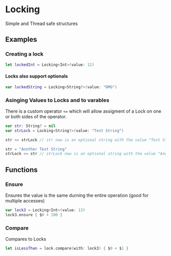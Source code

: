 # Locking

Simple and Thread safe structures

## Examples

### Creating a lock

```swift
let lockedInt = Locking<Int>(value: 12)
```

#### Locks also support optionals

```swift
var lockedString = Locking<String?>(value: "OMG")
```

### Asinging Values to Locks and to varables

There is a custom operator `<=` which will allow assigment of a Lock on one or both sides of the operator.

```swift
var str: String? = nil
var strLock = Locking<String?>(value: "Test String")

str <= strLock // str now is an optional string with the value "Test String"

str = "Another Test String"
strLock <= str // strLock now is an optional string with the value "Another Test String"
```

## Functions

### Ensure

Ensures the value is the same durning the entire operation (good for multiple accesses)

``` swift
var lock3 = Locking<Int>(value: 13)
lock3.ensure { $0 + 100 }
```

### Compare

Compares to Locks

```swift
let isLessThan = lock.compare(with: lock3) { $0 < $1 }
```

